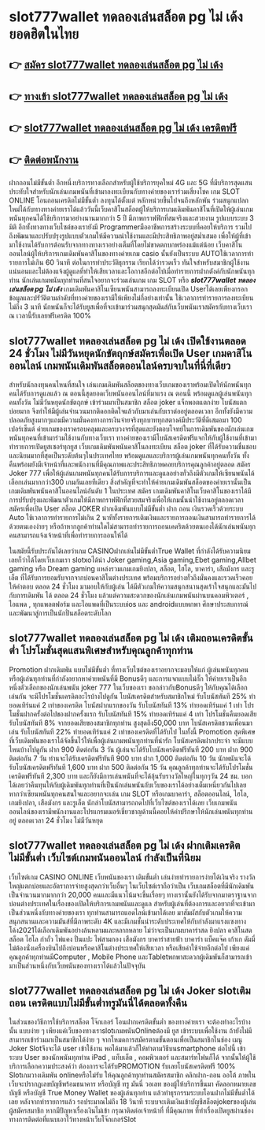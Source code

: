 # slot777wallet ทดลองเล่นสล็อต pg ไม่ เด้ง  ยอดฮิตในไทย

## 👉 [สมัคร slot777wallet ทดลองเล่นสล็อต pg ไม่ เด้ง](https://slot777wallet.com/)
## 👉 [ทางเข้า slot777wallet ทดลองเล่นสล็อต pg ไม่ เด้ง](https://slot777wallet.com/)
## 👉 [slot777wallet ทดลองเล่นสล็อต pg ไม่ เด้ง เครดิตฟรี](https://slot777wallet.com/)
## 👉 [ติดต่อพนักงาน](https://slot777wallet.com/)


ฝากถอนไม่มีขั้นต่ำ  อีกหนึ่งบริการทางเลือกสำหรับผู้ใช้บริการยุคใหม่ 4G และ 5G ที่มีบริการสุดแสนประทับใจสำหรับนักเล่นเกมพนันที่เข้ามาลงทะเบียนกับทางค่ายของเราร่วมเสี่ยงโชค เกม SLOT ONLINE โอนถอนเครดิตไม่มีขั้นต่ำ ลงทุนได้ตั้งแต่ หลักหน่วยขึ้นไปจนถึงหลักพัน ร่วมสนุกแปลกใหม่ได้กับทางทางค่ายเราได้แล้ววันนี้เว็บคาสิโนสล็อตผู้ให้บริการเกมเดิมพันคาสิโนที่เปิดให้ผู้เล่นเกมพนันทุกคนได้ใช้บริการมาอย่างนานมากกว่า 5 ปี มีภาพกราฟฟิกที่สมจริงและสวยงาม รูปแบบระบบ 3 มิติ
อีกทั้งทางทางเว็บไซต์ของเรายังมี Programmerมืออาชีพการสร้างระบบที่คอยให้บริการ  รวมไปถึงพัฒนาและปรับปรุงรูปแบบตัวเกมให้มีความน่าใช้งานและมีประสิทธิภาพอยู่สม่ำเสมอ เพื่อให้ผู้ที่เข้ามาใช้งานได้รับการต้อนรับจากทางทางเราอย่างเต็มที่โดยไม่ขาดตกบกพร่องแม้แต่น้อย เว็บคาสิโนออนไลน์ผู้ให้บริการเกมเดิมพันคาสิโนของทางค่ายเกม casio นั้นยังเป็นระบบ AUTOใช้เวลาการทำรายการไม่เกิน 60 วินาที ต่อในการทำประวัติธุกรรม เรียกได้ว่ารวดเร็ว ทันใจสำหรับสมาชิกผู้ใช้งานแน่นอนและไม่ต้องแจ้งผู้ดูแลที่ทำให้เสียเวลาและโอกาสอีกต่อไปเมื่อทำรายการฝากตังค์กับนักพนันทุกท่าน
นักเล่นเกมพนันทุกท่านที่สนใจอยากจะร่วมเล่นเกม เกม SLOT  หรือ ***slot777wallet ทดลองเล่นสล็อต pg ไม่ เด้ง*** เกมเดิมพันคาสิโนเซียนพนันสามารถลงทะเบียนเปิด Userได้เลยเพียงกรอกข้อมูลและปรัวัติตามลำดับที่ทางค่ายของเรามีให้เพียงไม่กี่อย่างเท่านั้น ใช้เวลาการทำรายการลงทะเบียนไม่ถึง 3 นาที นักพนันก็จะได้รับยูสเพื่อที่จะเข้ามาร่วมสนุกสุดมันส์กับเว็บพนันเราสมัครกับทางเว็บเราณ เวลานี้รับเลยฟรีเครดิต 100%

## slot777wallet ทดลองเล่นสล็อต pg ไม่ เด้ง เปิดใช้งานตลอด  24 ชั่วโมง ไม่มีวันหยุดนักขัตฤกษ์สมัครเพื่อเปิด User เกมคาสิโนออนไลน์ เกมพนันเดิมพันสล็อตออนไลน์ครบจบในที่นี่ที่เดียว

สำหรับนักลงทุนคนไหนที่สนใจ เล่นเกมเดิมพันสล็อตของทางเว็บเกมของเราพร้อมเปิดให้นักพนันทุกคนได้รับการดูแลแล้ว ณ ตอนนี้สุดยอดเว็บพนันออนไลน์ที่มาแรง ณ ตอนนี้ พร้อมดูแลผู้เล่นพนันทุกคนทั้งวัน ไม่มีวันหยุดนักขัตฤกษ์ เข้าร่วมมาเป็นสมาชิก สล็อต joker แจ็กพอตแตกง่าย โบนัสแตกบ่อยมาก จึงทำให้มีผู้เล่นจำนวนมากติดอกติดใจแล้วกับมาเล่นกับเราต่ออยู่ตลอดเวลา อีกทั้งยังมีความปลอดภัยสูงมากๆแถมมีความมั่นคงทางการเงินจ่ายจริงทุกบาททุกสตางค์มีประวัติที่ดีเสมอมา 100 เปอร์เซ็นต์ ค่ายเกมของเราครอบคลุมและครบวงจรที่สุดและยังตอบโจทย์ในการเดิมพันของนักเล่นเกมพนันทุกคนที่เข้ามาร่วมใช้งานกับทางเว็บเรา
ทางค่ายของเรามีโบนัสเครดิตฟรีแจกให้กับผู้ใช้งานที่เข้ามาทำรายการเปิดยูสเซอร์ทุกยูส เว็บเกมเดิมพันพนันคาสิโนลงทะเบียน สล็อต joker ที่ได้รับความชื่นชอบและนิยมมากที่สุดเป็นระดับต้นๆในประเทศไทย พร้อมดูแลและบริการผู้เล่นเกมพนันทุกคนทั้งวัน ทั้งคืนพร้อมยังมีเจ้าหน้าที่และพนักงานที่มีคุณภาพและประสิทธิภาพคอยบริการคุณลูกค้าอยู่ตลอด สมัคร Joker 777 เพื่อให้ผู้เล่นเกมพนันทุกคนได้รับการบริการและดูแลอย่างทั่วถึงมีตัวเกมให้เซียนพนันได้เลือกเล่นมากกว่า300 เกมกันเลยทีเดียว
สิ่งสำคัญที่จะทำให้ค่ายเกมเดิมพันสล็อตของค่ายเรานั้นเป็นเกมเดิมพันพนันคาสิโนออนไลน์อันดับ 1 ในประเทศ สมัคร  เกมเดิมพันคาสิโนเว็บคาสิโนของเราได้มีการปรับปรุงและพัฒนาตัวเกมให้มีภาพกราฟฟิกที่สวยสมจริงเพื่อให้เกมนั้นน่าใช้งานอยู่ตลอดเวลา สมัครเพื่อเปิด User สล็อต JOKER ฝากเดิมพันแบบไม่มีขั้นต่ำ ฝาก ถอน เงินรวดเร็วด้วยระบบ Auto ใช้เวลาการทำรายการไม่เกิน 2 นาทีทั้งรายการเติมเงินและรายการถอนเงินสามารถทำรายการได้ด้วยตนเองง่ายๆ หรือถ้าหากลูกค้าท่านใดไม่สามารถทำรายการถอนเคดริตด้วยตนเองได้นักเล่นพนันทุกคนสามารถแจ้งเจ้าหน้าที่เพื่อทำรายการถอนให้ได้

ในสมัยนี้รับประกันได้เลยว่าเกม CASINOฝากเล่นไม่มีขั้นต่ำTrue Wallet ที่กำลังได้รับความนิยมเลยก็ว่าได้โดยเว็บเกมเรา slotxoได้นำ  Joker gaming,Asia gaming,Ebet gaming,Allbet gaming หรือ Dream gaming แหล่งรวมเกมเกมยิงปลา, สล็อต, ไฮโล, บาคาร่า, เสือมังกร และรูเล็ต ที่ได้รับการยอมรับจากจากบ่อนคาสิโนต่างประเทศ พร้อมบริการอย่างทั่วถึงมั่นคงและรวดเร็วคอยให้คำตอบ ตลอด 24 ชั่วโมง มามอบให้กับผู้เล่น ได้มีตัวเกมให้ความสนุกสนานสุดเร้าใจสนุกและมันไปกับการเดิมพัน ได้ ตลอด 24 ชั่วโมง แล้วแต่ความสะดวกของนักเล่นเกมพนันผ่านบนคอมพิวเตอร์ , ไอแพด , ทุกแพลตฟอร์ม และไอแพดที่เป็นระบบios และ androidแบบพกพา ศึกษาประสบการณ์และพัฒนาสู่การเป็นนักปั่นสล็อตระดับโลก

## slot777wallet ทดลองเล่นสล็อต pg ไม่ เด้ง เติมถอนเครดิตขั้นต่ำ โปรโมชั่นสุดแสนพิเศษสำหรับคุณลูกค้าทุกท่าน

 Promotion  ฝากเดิมพัน แบบไม่มีขั้นต่ำ ที่ทางเว็บไซต์ของเราอยากจะมอบให้แก่  ผู้เล่นพนันทุกคน หรือผู้เล่นทุกท่านที่กำลังอยากหาค่ายพนันที่มี Bonusดีๆ และการแจกแบบไม่กั๊ก ให้ค่ายเราเป็นอีกหนึ่งตัวเลือกของนักเล่นพนัน joker 777 ในเว็บของเรา ขอกล่าวกับBonusดีๆ ให้กับคุณได้เลือกเล่นกัน จะมีโปรโมชั่นเครดิตอะไรบ้างไปดูกัน
โบนัสเครดิตสำหรับสมาชิกใหม่ รับโบนัสทันที 25% ทำยอดเทิร์นแค่ 2 เท่าของเครดิต
โบนัสฝากแรกของวัน รับโบนัสทันที 13% ทำยอดเทิร์นแค่ 1 เท่า
โปรโมชั่นฝากครั้งต่อไปของฝากครั้งแรก รับโบนัสทันที 15% ทำยอดเทิร์นแค่ 4 เท่า
โปรโมชั่นคืนยอดเสีย รับโบนัสทันที 8% จากยอดเสียของสมาชิกทุกท่าน สูงสุดถึง50,000 บาท
โบนัสเครดิตชวนเพื่อนมาเล่น รับโบนัสทันที 22% ทำยอดเทิร์นแค่ 2 เท่าของเครดิตที่ได้รับไป
ในทั้งนี้ Promotion สุดพิเศษที่เว็บเดิมพันของเราได้จัดขึ้นไว้ให้เพื่อผู้เล่นเกมพนันทุกท่านที่น่ารัก โบนัสเครดิตฝากประจำ จะมีแบบไหนบ้างไปดูกัน
ฝาก 900 ติดต่อกัน 3 วัน ผู้เล่นจะได้รับโบนัสเครดิตฟรีทันที 200 บาท
ฝาก 900 ติดต่อกัน 7 วัน ท่านจะได้รับเครดิตฟรีทันที 900 บาท
ฝาก 1,000 ติดต่อกัน 10 วัน นักพนันจะได้รับโบนัสเครดิตฟรีทันที 1,600 บาท
ฝาก 500 ติดต่อกัน 15 วัน คุณลูกค้าทุกท่านจะได้รับโปรโมชั่นเครดิตฟรีทันที 2,300 บาท
และก็ยังมีการเล่นพนันที่จะได้ลุ้นรับรางวัลใหญ่ในทุกๆวัน 24 ชม. บอกได้เลยว่าคืนทุนให้กับผู้เดิมพันทุกท่านที่เป็นนักเล่นพนันกับเว็บของเราได้อย่างเต็มเหนี่ยวกันไปเลย หากว่าเซียนพนันทุกคนสนใจและอยากจะเล่น เกม SLOT หรือเกมบาคาร่า, สล็อตออนไลน์, ไฮโล, เกมยิงปลา, เสือมังกร และรูเล็ต นักล่าโบนัสสามารถกดไปที่เว็บไซต์ของเราได้เลย เว็บเกมพนันออนไลน์ของเรามีพนักงานและโปรแกรมเมอร์เชี่ยวชาญด้านนี้คอยให้คำปรึกษาให้นักเล่นพนันทุกท่านอยู่ ตลอดเวลา 24 ชั่วโมง ไม่มีวันหยุด

## slot777wallet ทดลองเล่นสล็อต pg ไม่ เด้ง ฝากเติมเครดิต ไม่มีขั้นต่ำ  เว็บไซต์เกมพนันออนไลน์ กำลังเป็นที่นิยม

เว็บไซต์เกม CASINO ONLINE เว็บพนันของเรา เติมขั้นต่ำ เล่นง่ายทำรายการง่ายได้เงินจริง รางวัลใหญ่แตกบ่อยและอัตราการจ่ายสูงสุดกว่าเว็บอื่นๆ ในเว็บไซต์เราถือว่าเป็น เว็บเกมสล็อตที่มีนักเดิมพันเป็นจำนวนมากมากกว่า 20,000 คนและมีแนวโน้มจะขึ้นเรื่อยๆ ทางเรานั้นยังได้รับจากมาตราฐานจากบ่อนต่างประเทศในเรื่องของเปิดให้บริการเกมพนันและดูแล สำหรับผู้เล่นที่ต้องการและอยากที่จะเข้ามาเป็นส่วนหนึ่งกับทางค่ายของเรา ทุกท่านสามารถแอดไลน์เข้ามาได้เลย
	มาสัมผัสกับตัวเกมให้ความสนุกสนานและความมันส์ที่มีภาพระดับ 4K และมีเกมชั้นนำระดับประเทศให้กับกำลังมาแรงแซงทางโค้ง2021ได้เลือกเดิมพันอย่างล้นหลามและหลากหลาย  ไม่ว่าจะเป็นเกมบาคาร่าสด ยิงปลา คาสิโนสด สล็อต ไฮโล กำถั่ว ไพ่แคง ปั่นแปะ ไพ่สามกอง เสือมังกร บาคาร่าสายฟ้า บาคาร่า แบ็คแจ๊ค เก้าเก ดัมมี่ ไม่ต้องนั่งเครื่องบินไปถึงบ่อนหรือคาสิโนต่างประเทศให้เสียเวลา หรือเสียค่าใช้จ่ายอีกต่อไป เพียงแค่คุณลูกค้าทุกท่านมีComputer , Mobile Phone และTabletพกพาสะดวกผู้เดิมพันก็สามารถเข้ามาเป็นส่วนหนึ่งกับเว็บพนันของทางเราได้แล้วในปัจจุบัน

## slot777wallet ทดลองเล่นสล็อต pg ไม่ เด้ง Joker slotเติมถอน เครดิตแบบไม่มีขั้นต่ำทรูมันนี่ได้ตลอดทั้งคืน

ในส่วนของวิธีการใช้บริการสล็อต โจ๊กเกอร์ โอนฝากเครดิตขั้นต่ำ ของทางค่ายเรา จะต้องทำอะไรบ้างนั้น แบบง่าย ๆ เพียงแค่เว็บของทางเราslotเกมพนันOnlineต้องมี ยูส เข้าระบบเพื่อใช้งาน ถ้ายังไม่มีสามารถเข้าร่วมมาเป็นสมาชิกได้ง่าย ๆ จากโหมดการสมัครตามขั้นตอนเพื่อเป็นสมาชิกในช่อง เมนู Joker Slotจึงจะได้ user เข้าใช้งาน พอได้มาแล้วก็ให้ทำตามวิธีบนsmartphone ต่อไปนี้
เข้าระบบ User  ของนักพนันทุกท่าน iPad , แท็บเล็ต , คอมพิวเตอร์ และสมาร์ทโฟนก็ได้
จากนั้นให้ผู้ใช้บริการเลือกความประสงค์ว่า ต้องการจะได้รับPROMOTION รับเลยโบนัสเครดิตฟรี 100% Slotเกมวางเดิมพัน onlineหรือไม่รับ
ให้คุณลูกค้าทุกท่านสมัครสมาชิก คลิกฝาก-ถอน ออโต้ ภาพในเว็บจะปรากฏเลขบัญชีพร้อมธนาคาร หรือบัญชี ทรู มันนี่ วอเลท ของผู้ให้บริการขึ้นมา
คัดลอกหมายเลขบัญชี หรือบัญชี  True Money Wallet ของผู้เล่นทุกท่าน แล้วทำธุรกรรมระบบโอนฝากไม่มีขั้นต่ำได้เลย
หลังจากทำรายการแล้ว รอประมาณไม่ถึง 18 วินาที ระบบจะเติมเงินเข้าบัญชีสล็อตjokerของผู้เล่นผู้สมัครสมาชิก
หากมีปัญหาเรื่องเงินไม่เข้า กรุณาติดต่อเจ้าหน้าที่ ที่มีคุณภาพ ที่ทำเรื่องเปิดยูสผ่านช่องทางการติดต่อที่แนบเอาไว้ทางหน้าเว็บโจ๊กเกอร์Slot


